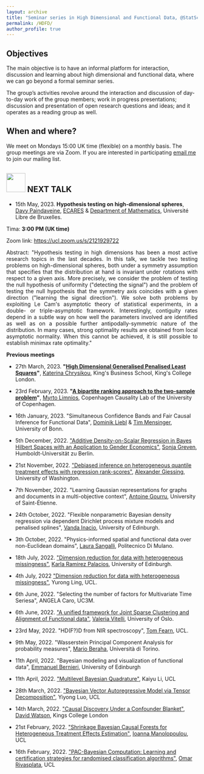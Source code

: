 ```yaml
---
layout: archive
title: "Seminar series in High Dimensional and Functional Data, @StatScience, UCL"
permalink: /HDFD/
author_profile: true
---
```


## **Objectives**

The main objective is to have an informal platform for interaction, discussion and learning about high dimensional and functional data, where we can go beyond a formal seminar series. 

The group’s activities revolve around the interaction and discussion of day-to-day work of the group members; work in progress presentations; discussion and presentation of open research questions and ideas; and it operates as a reading group as well.

## **When and where?**

We meet on Mondays 15:00 UK time (flexible) on a monthly basis. The group meetings are via Zoom. If you are interested in participating [email me](mailto:n.hernandez@ucl.ac.uk) to join our mailing list. 

## <img src="https://media.giphy.com/media/C4b6GwFKbYxK8/giphy.gif" width="50">  **NEXT TALK**  

  - 15th May, 2023. **Hypothesis testing on high-dimensional spheres**, [Davy Paindaveine](https://davy.paindaveine.web.ulb.be/), [ECARES](https://ecares.ulb.be/) & [Department of Mathematics](https://sciences.ulb.be/departement-mathematique), Université Libre de Bruxelles.

Tima: **3:00 PM (UK time)**

Zoom link: https://ucl.zoom.us/s/2121929722


<p align="justify">
Abstract: "Hypothesis testing in high dimensions has been a most active research topics in the last decades. In this talk, we tackle two testing problems on high-dimensional spheres, both under a symmetry assumption that specifies that the distribution at hand is invariant under rotations with respect to a given axis. More precisely, we consider the problem of testing the null hypothesis of uniformity ("detecting the signal") and the problem of testing the null hypothesis that the symmetry axis coincides with a given direction ("learning the signal direction"). We solve both problems by exploiting Le Cam's asymptotic theory of statistical experiments, in a double- or triple-asymptotic framework. Interestingly, contiguity rates depend in a subtle way on how well the parameters involved are identified as well as on a possible further antipodally-symmetric nature of the distribution. In many cases, strong optimality results are obtained from local asymptotic normality. When this cannot be achieved, it is still possible to establish minimax rate optimality."</p>

**Previous meetings**

- 27th March, 2023. **"[High Dimensional Generalised Penalised Least Squares](https://arxiv.org/abs/2207.07055)"**, [Katerina Chrysikou](https://www.katerinachrysikou.com/), King's Business School, King's College London.

- 23rd February, 2023. **"[A bipartite ranking approach to the two-sample problem](https://arxiv.org/abs/2302.03592)"**, [Myrto Limnios](https://myrtolimnios.github.io/), Copenhagen Causality Lab of the University of Copenhagen.

- 16th January, 2023. "Simultaneous Confidence Bands and Fair Causal Inference for Functional Data", [Dominik Liebl](https://www.dliebl.com/) & [Tim Mensinger](https://tmensinger.com/), University of Bonn.

- 5th December, 2022. ["Additive Density-on-Scalar Regression in Bayes Hilbert Spaces with an Application to Gender Economics"](https://arxiv.org/abs/2110.11771), [Sonja Greven](https://www.wiwi.hu-berlin.de/en/Professorships/vwl/statistik/team/grevenso), Humboldt-Universität zu Berlin.

- 21st November, 2022. ["Debiased inference on heterogeneous quantile treatment effects with regression rank-scores"](https://arxiv.org/abs/2102.01753), [Alexander Giessing](https://stat.uw.edu/about-us/people/alexander-giessing), University of Washington.

- 7th November, 2022. "Learning Gaussian representations for graphs and documents in a multi-objective context", [Antoine Gourru](http://antoinegourru.com/), University of Saint-Étienne.

- 24th October, 2022. "Flexible nonparametric Bayesian density regression via dependent Dirichlet process mixture models and penalised splines", [Vanda Inacio](https://www.maths.ed.ac.uk/school-of-mathematics/people/a-z?person=563), University of Edinburgh.

- 3th October, 2022. "Physics-informed spatial and functional data over non-Euclidean domains", [Laura Sangalli]([https://www.maths.ed.ac.uk/school-of-mathematics/people/a-z?person=675](http://www1.mate.polimi.it/~sangalli/)), Politecnico Di Mulano.

- 18th July, 2022. ["Dimension reduction for data with heterogeneous missingness"](https://arxiv.org/pdf/2211.00867.pdf), [Karla Ramirez Palacios](https://www.maths.ed.ac.uk/school-of-mathematics/people/a-z?person=675), University of Edinburgh.

- 4th July, 2022 ["Dimension reduction for data with heterogeneous missingness"](https://discovery.ucl.ac.uk/id/eprint/10135636/1/YurongLing-UAI2021-accepted.pdf), Yurong Ling, UCL.

- 6th June, 2022. "Selecting the number of factors for Multivariate Time Seriesa", ANGELA Caro, UC3M.

- 6th June, 2022. ["A unified framework for Joint Sparse Clustering and Alignment of Functional data"](https://arxiv.org/abs/1912.00687), [Valeria Vitelli](https://www.med.uio.no/imb/english/people/aca/valeriv/), University of Oslo.

- 23rd May, 2022. "HD(F?)D from NIR spectroscopy", [Tom Fearn](https://www.ucl.ac.uk/statistics/people/tomfearn), UCL.

- 9th May, 2022. "Wasserstein Principal Component Analysis for probability measures", [Mario Beraha](https://sites.google.com/view/marioberaha), Università di Torino.

- 11th April, 2022. "Bayesian modeling and visualization of functional data", [Emmanuel Bernieri](https://www.research.ed.ac.uk/en/persons/emmanuel-bernieri), University of Edinburgh

- 11th April, 2022. ["Multilevel Bayesian Quadrature"](https://arxiv.org/abs/2210.08329), Kaiyu Li, UCL

- 28th March, 2022. ["Bayesian Vector Autoregressive Model via Tensor Decomposition"](https://arxiv.org/abs/2211.01727), Yiyong Luo, UCL

- 14th March, 2022. ["Causal Discovery Under a Confounder Blanket"](https://proceedings.mlr.press/v180/watson22a/watson22a.pdf), [David Watson](https://www.kcl.ac.uk/people/david-watson), Kings College London

- 21st February, 2022. ["Shrinkage Bayesian Causal Forests for Heterogeneous Treatment Effects Estimation"]([/files/NH_CV.pdf](https://www.tandfonline.com/doi/full/10.1080/10618600.2022.2067549)), [Ioanna Manolopoulou](https://ioannamanolopoulou.github.io/), UCL

- 16th February, 2022. ["PAC-Bayesian Computation: Learning and certification strategies for randomised classification algorithms"](https://discovery.ucl.ac.uk/id/eprint/10145856/2/Rivasplata_10145856_Thesis.pdf), [Omar Rivasplata](https://www.homepages.ucl.ac.uk/~ucabriv/), UCL
